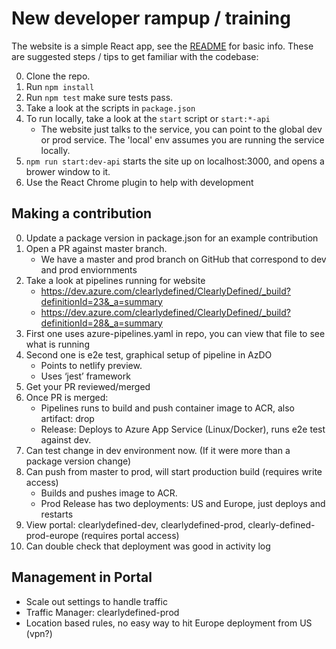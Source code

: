 # New developer rampup / training

The website is a simple React app, see the [README](/README.md) for basic info. These are suggested steps / tips to get familiar with the codebase:

0. Clone the repo.
0. Run `npm install`
0. Run `npm test` make sure tests pass.
0. Take a look at the scripts in `package.json`
0. To run locally, take a look at the `start` script or `start:*-api`
    * The website just talks to the service, you can point to the global dev or prod service. The 'local' env assumes you are running the service locally.
0. `npm run start:dev-api` starts the site up on localhost:3000, and opens a brower window to it.
0. Use the React Chrome plugin to help with development

## Making a contribution

0. Update a package version in package.json for an example contribution
0. Open a PR against master branch.
    * We have a master and prod branch on GitHub that correspond to dev and prod enviornments
0. Take a look at pipelines running for website
    * https://dev.azure.com/clearlydefined/ClearlyDefined/_build?definitionId=23&_a=summary 
    * https://dev.azure.com/clearlydefined/ClearlyDefined/_build?definitionId=28&_a=summary
0. First one uses azure-pipelines.yaml in repo, you can view that file to see what is running
0. Second one is e2e test, graphical setup of pipeline in AzDO
    * Points to netlify preview.
    * Uses ‘jest’ framework
0. Get your PR reviewed/merged
0. Once PR is merged:
   * Pipelines runs to build and push container image to ACR, also artifact: drop
   * Release: Deploys to Azure App Service (Linux/Docker), runs e2e test against dev.
0. Can test change in dev environment now. (If it were more than a package version change)
0. Can push from master to prod, will start production build (requires write access)
    * Builds and pushes image to ACR.
    * Prod Release has two deployments: US and Europe, just deploys and restarts
0. View portal: clearlydefined-dev, clearlydefined-prod, clearly-defined-prod-europe (requires portal access)
0. Can double check that deployment was good in activity log

## Management in Portal
*	Scale out settings to handle traffic
*	Traffic Manager: clearlydefined-prod
*	Location based rules, no easy way to hit Europe deployment from US (vpn?)

